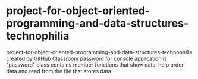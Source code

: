 # project-for-object-oriented-programming-and-data-structures-technophilia
project-for-object-oriented-programming-and-data-structures-technophilia created by GitHub Classroom
password for console application is "password"
class contains member functions that show data, help order data and read from the file that stores data
